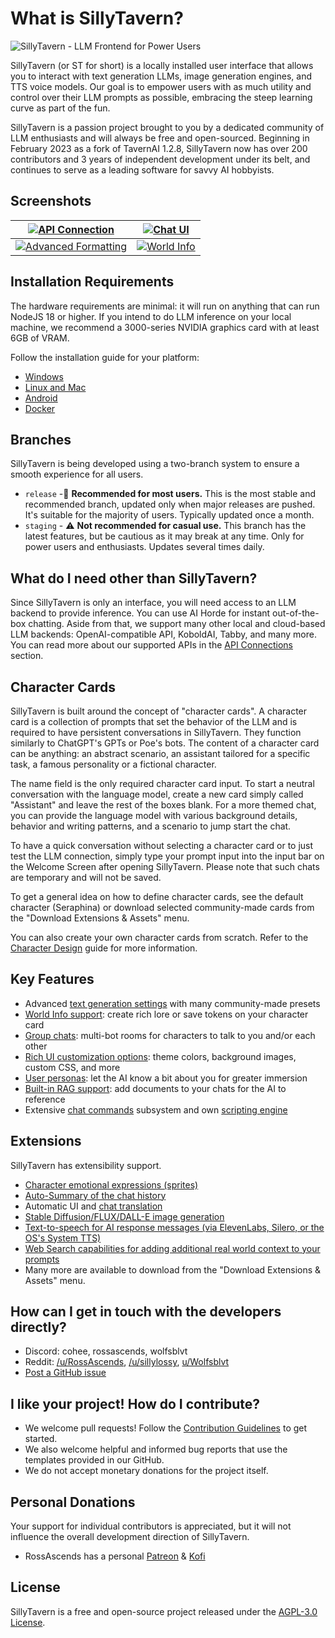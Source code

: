 # What is SillyTavern?

![SillyTavern - LLM Frontend for Power Users](/static/banner.png)

SillyTavern (or ST for short) is a locally installed user interface that allows you to interact with text generation LLMs, image generation engines, and TTS voice models. Our goal is to empower users with as much utility and control over their LLM prompts as possible, embracing the steep learning curve as part of the fun.

SillyTavern is a passion project brought to you by a dedicated community of LLM enthusiasts and will always be free and open-sourced. Beginning in February 2023 as a fork of TavernAI 1.2.8, SillyTavern now has over 200 contributors and 3 years of independent development under its belt, and continues to serve as a leading software for savvy AI hobbyists.

## Screenshots

|   [![API Connection](/static/screenshot1.jpg)](/static/screenshot1.jpg)    |  [![Chat UI](/static/screenshot2.jpg)](/static/screenshot2.jpg)   |
|:--------------------------------------------------------------------------:|:-----------------------------------------------------------------:|
| [![Advanced Formatting](/static/screenshot3.jpg)](/static/screenshot3.jpg) | [![World Info](/static/screenshot4.jpg)](/static/screenshot4.jpg) |

## Installation Requirements

The hardware requirements are minimal: it will run on anything that can run NodeJS 18 or higher. If you intend to do LLM inference on your local machine, we recommend a 3000-series NVIDIA graphics card with at least 6GB of VRAM.

Follow the installation guide for your platform:

* [Windows](/Installation/Windows.md)
* [Linux and Mac](/Installation/LinuxMacOS.md)
* [Android](/Installation/Android.md)
* [Docker](/Installation/Docker.md)

## Branches

SillyTavern is being developed using a two-branch system to ensure a smooth experience for all users.

* `release` -🌟 **Recommended for most users.** This is the most stable and recommended branch, updated only when major releases are pushed. It's suitable for the majority of users. Typically updated once a month.
* `staging` - ⚠️ **Not recommended for casual use.** This branch has the latest features, but be cautious as it may break at any time. Only for power users and enthusiasts. Updates several times daily.

## What do I need other than SillyTavern?

Since SillyTavern is only an interface, you will need access to an LLM backend to provide inference. You can use AI Horde for instant out-of-the-box chatting. Aside from that, we support many other local and cloud-based LLM backends: OpenAI-compatible API, KoboldAI, Tabby, and many more. You can read more about our supported APIs in the [API Connections](/Usage/API_Connections/index.md) section.

## Character Cards

SillyTavern is built around the concept of "character cards". A character card is a collection of prompts that set the behavior of the LLM and is required to have persistent conversations in SillyTavern. They function similarly to ChatGPT's GPTs or Poe's bots. The content of a character card can be anything: an abstract scenario, an assistant tailored for a specific task, a famous personality or a fictional character.

The name field is the only required character card input. To start a neutral conversation with the language model, create a new card simply called "Assistant" and leave the rest of the boxes blank. For a more themed chat, you can provide the language model with various background details, behavior and writing patterns, and a scenario to jump start the chat.

To have a quick conversation without selecting a character card or to just test the LLM connection, simply type your prompt input into the input bar on the Welcome Screen after opening SillyTavern. Please note that such chats are temporary and will not be saved.

To get a general idea on how to define character cards, see the default character (Seraphina) or download selected community-made cards from the "Download Extensions & Assets" menu.

You can also create your own character cards from scratch. Refer to the [Character Design](/Usage/Characters/characterdesign.md) guide for more information.

## Key Features

* Advanced [text generation settings](/Usage/Prompts/advancedformatting.md) with many community-made presets
* [World Info support](Usage/worldinfo.md): create rich lore or save tokens on your character card
* [Group chats](/Usage/Characters/groupchats.md): multi-bot rooms for characters to talk to you and/or each other
* [Rich UI customization options](/Usage/User_Settings/uicustomization.md): theme colors, background images, custom CSS, and more
* [User personas](/Usage/personas.md): let the AI know a bit about you for greater immersion
* [Built-in RAG support](/Usage/Characters/data-bank.md): add documents to your chats for the AI to reference
* Extensive [chat commands](/Usage/Chatting/slashcommands.md) subsystem and own [scripting engine](/For_Contributors/st-script.md)

## Extensions

SillyTavern has extensibility support.

* [Character emotional expressions (sprites)](/extensions/Expression-Images.md)
* [Auto-Summary of the chat history](/extensions/Summarize.md)
* Automatic UI and [chat translation](extensions/Translation.md)
* [Stable Diffusion/FLUX/DALL-E image generation](/extensions/Stable-Diffusion.md)
* [Text-to-speech for AI response messages (via ElevenLabs, Silero, or the OS's System TTS)](/extensions/TTS.md)
* [Web Search capabilities for adding additional real world context to your prompts](/extensions/WebSearch.md)
* Many more are available to download from the "Download Extensions & Assets" menu.

## How can I get in touch with the developers directly?

* Discord: cohee, rossascends, wolfsblvt
* Reddit: [/u/RossAscends](https://www.reddit.com/user/RossAscends/), [/u/sillylossy](https://www.reddit.com/user/sillylossy/), [u/Wolfsblvt](https://www.reddit.com/user/Wolfsblvt/)
* [Post a GitHub issue](https://github.com/SillyTavern/SillyTavern/issues)

## I like your project! How do I contribute?

* We welcome pull requests! Follow the [Contribution Guidelines](https://github.com/SillyTavern/SillyTavern/blob/release/CONTRIBUTING.md) to get started.
* We also welcome helpful and informed bug reports that use the templates provided in our GitHub.
* We do not accept monetary donations for the project itself.

## Personal Donations

Your support for individual contributors is appreciated, but it will not influence the overall development direction of SillyTavern.

* RossAscends has a personal [Patreon](https://www.patreon.com/RossAscends) & [Kofi](https://ko-fi.com/rossascends)

## License

SillyTavern is a free and open-source project released under the [AGPL-3.0 License](https://github.com/SillyTavern/SillyTavern/blob/release/LICENSE).

